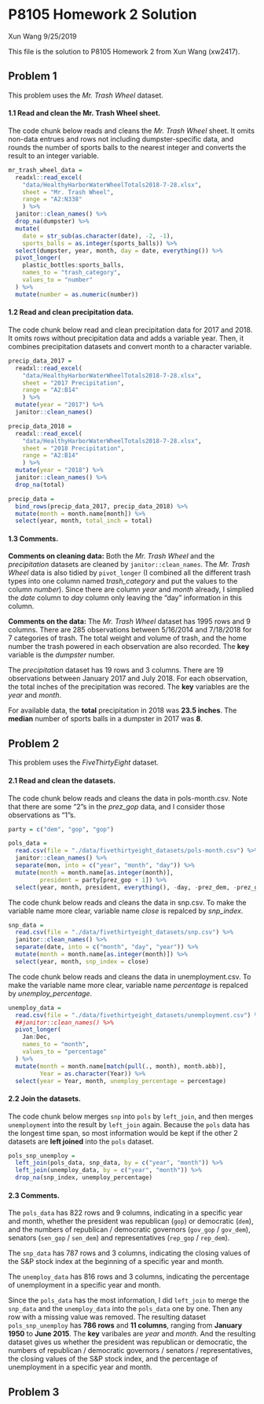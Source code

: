 P8105 Homework 2 Solution
================
Xun Wang
9/25/2019

This file is the solution to P8105 Homework 2 from Xun Wang (xw2417).

## Problem 1

This problem uses the *Mr. Trash Wheel* dataset.

#### 1.1 Read and clean the Mr. Trash Wheel sheet.

The code chunk below reads and cleans the *Mr. Trash Wheel* sheet. It
omits non-data entrues and rows not including dumpster-specific data,
and rounds the number of sports balls to the nearest integer and
converts the result to an integer variable.

``` r
mr_trash_wheel_data = 
  readxl::read_excel(
    "data/HealthyHarborWaterWheelTotals2018-7-28.xlsx",
    sheet = "Mr. Trash Wheel",
    range = "A2:N338"
    ) %>%
  janitor::clean_names() %>%
  drop_na(dumpster) %>% 
  mutate(
    date = str_sub(as.character(date), -2, -1),
    sports_balls = as.integer(sports_balls)) %>% 
  select(dumpster, year, month, day = date, everything()) %>% 
  pivot_longer(
    plastic_bottles:sports_balls,
    names_to = "trash_category",
    values_to = "number"
  ) %>% 
  mutate(number = as.numeric(number))
```

#### 1.2 Read and clean precipitation data.

The code chunk below read and clean precipitation data for 2017 and
2018. It omits rows without precipitation data and adds a variable year.
Then, it combines precipitation datasets and convert month to a
character variable.

``` r
precip_data_2017 = 
  readxl::read_excel(
    "data/HealthyHarborWaterWheelTotals2018-7-28.xlsx",
    sheet = "2017 Precipitation",
    range = "A2:B14"
    ) %>%
  mutate(year = "2017") %>% 
  janitor::clean_names() 

precip_data_2018 = 
  readxl::read_excel(
    "data/HealthyHarborWaterWheelTotals2018-7-28.xlsx",
    sheet = "2018 Precipitation",
    range = "A2:B14"
    ) %>%
  mutate(year = "2018") %>% 
  janitor::clean_names() %>% 
  drop_na(total)

precip_data = 
  bind_rows(precip_data_2017, precip_data_2018) %>%
  mutate(month = month.name[month]) %>% 
  select(year, month, total_inch = total)
```

#### 1.3 Comments.

**Comments on cleaning data:** Both the *Mr. Trash Wheel* and the
*precipitation* datasets are cleaned by `janitor::clean_names`. The
*Mr. Trash Wheel* data is also tidied by `pivot_longer` (I combined all
the different trash types into one column named *trash\_category* and
put the values to the column *number*). Since there are column *year*
and *month* already, I simplied the *date* column to *day* column only
leaving the “day” information in this column.

**Comments on the data:** The *Mr. Trash Wheel* dataset has 1995 rows
and 9 columns. There are 285 observations between 5/16/2014 and
7/18/2018 for 7 categories of trash. The total weight and volume of
trash, and the home number the trash powered in each observation are
also recorded. The **key** variable is the *dumpster* number.

The *precipitation* dataset has 19 rows and 3 columns. There are 19
observations between January 2017 and July 2018. For each observation,
the total inches of the precipitation was recored. The **key** variables
are the *year* and *month*.

For available data, the **total** precipitation in 2018 was **23.5
inches**. The **median** number of sports balls in a dumpster in 2017
was **8**.

## Problem 2

This problem uses the *FiveThirtyEight* dataset.

#### 2.1 Read and clean the datasets.

The code chunk below reads and cleans the data in pols-month.csv. Note
that there are some “2”s in the *prez\_gop* data, and I consider those
observations as “1”s.

``` r
party = c("dem", "gop", "gop")

pols_data = 
  read.csv(file = "./data/fivethirtyeight_datasets/pols-month.csv") %>% 
  janitor::clean_names() %>% 
  separate(mon, into = c("year", "month", "day")) %>% 
  mutate(month = month.name[as.integer(month)],
         president = party[prez_gop + 1]) %>%
  select(year, month, president, everything(), -day, -prez_dem, -prez_gop)
```

The code chunk below reads and cleans the data in snp.csv. To make the
variable name more clear, variable name *close* is repalced by
*snp\_index*.

``` r
snp_data = 
  read.csv(file = "./data/fivethirtyeight_datasets/snp.csv") %>% 
  janitor::clean_names() %>% 
  separate(date, into = c("month", "day", "year")) %>% 
  mutate(month = month.name[as.integer(month)]) %>% 
  select(year, month, snp_index = close)
```

The code chunk below reads and cleans the data in unemployment.csv. To
make the variable name more clear, variable name *percentage* is
repalced by *unemploy\_percentage*.

``` r
unemploy_data = 
  read.csv(file = "./data/fivethirtyeight_datasets/unemployment.csv") %>% 
  ##janitor::clean_names() %>% 
  pivot_longer(
    Jan:Dec,
    names_to = "month",
    values_to = "percentage"
  ) %>% 
  mutate(month = month.name[match(pull(., month), month.abb)],
         Year = as.character(Year)) %>% 
  select(year = Year, month, unemploy_percentage = percentage)
```

#### 2.2 Join the datasets.

The code chunk below merges `snp` into `pols` by `left_join`, and then
merges `unemployment` into the result by `left_join` again. Because the
`pols` data has the longest time span, so most information would be kept
if the other 2 datasets are **left joined** into the `pols` dataset.

``` r
pols_snp_unemploy = 
  left_join(pols_data, snp_data, by = c("year", "month")) %>% 
  left_join(unemploy_data, by = c("year", "month")) %>% 
  drop_na(snp_index, unemploy_percentage)
```

#### 2.3 Comments.

The `pols_data` has 822 rows and 9 columns, indicating in a specific
year and month, whether the president was republican (`gop`) or
democratic (`dem`), and the numbers of republican / democratic governors
(`gov_gop` / `gov_dem`), senators (`sen_gop` / `sen_dem`) and
representatives (`rep_gop` / `rep_dem`).

The `snp_data` has 787 rows and 3 columns, indicating the closing values
of the S\&P stock index at the beginning of a specific year and month.

The `unemploy_data` has 816 rows and 3 columns, indicating the
percentage of unemployment in a specific year and month.

Since the `pols_data` has the most information, I did `left_join` to
merge the `snp_data` and the `unemploy_data` into the `pols_data` one by
one. Then any row with a missing value was removed. The resulting
dataset `pols_snp_unemploy` has **786 rows** and **11 columns**, ranging
from **January 1950** to **June 2015**. The **key** varibales are *year*
and *month*. And the resulting dataset gives us whether the president
was republican or democratic, the numbers of republican / democratic
governors / senators / representatives, the closing values of the S\&P
stock index, and the percentage of unemployment in a specific year and
month.

## Problem 3
